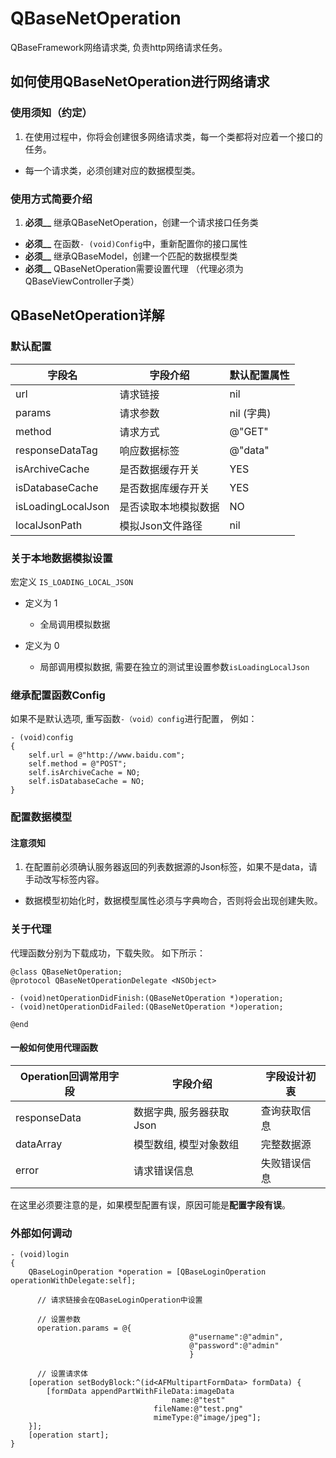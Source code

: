 # QBaseNetOperation

QBaseFramework网络请求类, 负责http网络请求任务。

## 如何使用QBaseNetOperation进行网络请求

### 使用须知（约定）

1. 在使用过程中，你将会创建很多网络请求类，每一个类都将对应着一个接口的任务。
*  每一个请求类，必须创建对应的数据模型类。

### 使用方式简要介绍

1. **必须__** 继承QBaseNetOperation，创建一个请求接口任务类
*  **必须__** 在函数`- (void)Config`中，重新配置你的接口属性
*  **必须__** 继承QBaseModel，创建一个匹配的数据模型类
*  **必须__** QBaseNetOperation需要设置代理 （代理必须为QBaseViewController子类）

## QBaseNetOperation详解

### 默认配置

| 字段名              | 字段介绍          | 默认配置属性 |
| -------------------|------------------|-----------|
| url                | 请求链接          | nil       |
| params             | 请求参数          | nil (字典) |
| method             | 请求方式          | @"GET"    |
| responseDataTag    | 响应数据标签       | @"data"   |
| isArchiveCache     | 是否数据缓存开关    | YES       |
| isDatabaseCache    | 是否数据库缓存开关  | YES       |
| isLoadingLocalJson | 是否读取本地模拟数据 | NO       |
| localJsonPath      | 模拟Json文件路径   | nil       |

### 关于本地数据模拟设置 

宏定义 `IS_LOADING_LOCAL_JSON` 

* 定义为 1
	* 全局调用模拟数据

* 定义为 0
	* 局部调用模拟数据, 需要在独立的测试里设置参数`isLoadingLocalJson`

### 继承配置函数Config

如果不是默认选项, 重写函数`-（void）config`进行配置， 例如：

```
- (void)config
{
	self.url = @"http://www.baidu.com";
	self.method = @"POST";
	self.isArchiveCache = NO;
	self.isDatabaseCache = NO;	
}
```

### 配置数据模型

#### 注意须知

1. 在配置前必须确认服务器返回的列表数据源的Json标签，如果不是data，请手动改写标签内容。
*  数据模型初始化时，数据模型属性必须与字典吻合，否则将会出现创建失败。

### 关于代理

代理函数分别为下载成功，下载失败。 如下所示：

```
@class QBaseNetOperation;
@protocol QBaseNetOperationDelegate <NSObject>

- (void)netOperationDidFinish:(QBaseNetOperation *)operation;
- (void)netOperationDidFailed:(QBaseNetOperation *)operation;

@end
```

#### 一般如何使用代理函数

| Operation回调常用字段 | 字段介绍               | 字段设计初衷  |
|---------------------| ----------------------|-------------|
| responseData        | 数据字典, 服务器获取Json | 查询获取信息  |
| dataArray           | 模型数组, 模型对象数组   |  完整数据源   |
| error               | 请求错误信息            |  失败错误信息 |

在这里必须要注意的是，如果模型配置有误，原因可能是**配置字段有误**。

### 外部如何调动

```
- (void)login
{
    QBaseLoginOperation *operation = [QBaseLoginOperation operationWithDelegate:self];
    
	  // 请求链接会在QBaseLoginOperation中设置
	  
	  // 设置参数
	  operation.params = @{
	  									@"username":@"admin",
	  									@"password":@"admin"
	  									}
	  									
	  // 设置请求体
    [operation setBodyBlock:^(id<AFMultipartFormData> formData) {
        [formData appendPartWithFileData:imageData
                                    name:@"test"
                                fileName:@"test.png"
                                mimeType:@"image/jpeg"];
    }];
    [operation start];
}

```

